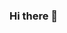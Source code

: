 ### Hi there 👋

<!--
**k-wayne/k-wayne** is a ✨ _special_ ✨ repository because its `README.md` (this file) appears on your GitHub profile.

Here are some ideas to get you started:

- 🔭 I’m currently working on Budget App
- 🌱 I’m currently learning Django
- 👯 I’m looking to collaborate on FrontEnd Angular Projects
- 🤔 I’m looking for help with ...
- 💬 Ask me about anthing
- 📫 How to reach me: wkudoi@gmail.com
- 😄 Pronouns: Him/He
- ⚡ Fun fact: I design living spaces for fun.
-->
